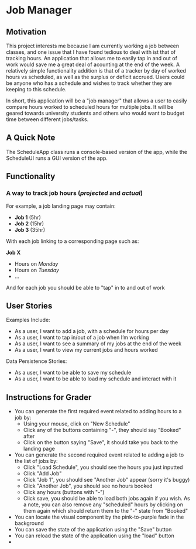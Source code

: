 # Job Manager
## Motivation
This project interests me because I am currently working a job between
classes, and one issue that I have found tedious to deal with ist that
of tracking hours. An application that allows me to easily tap in and
out of work would save me a great deal of acounting at the end of the
week. A relatively simple functionality addition is that of a tracker
by day of worked hours vs scheduled, as well as the surplus or deficit
accrued. Users could be anyone who has a schedule and wishes to track
whether they are keeping to this schedule.

In short, this application will be a "job manager" that allows a user to easily 
compare hours worked to scheduled hours for multiple jobs. It will be
geared towards university students and others who would want to budget 
time between different jobs/tasks.

## A Quick Note
The ScheduleApp class runs a console-based version of the app, while the 
ScheduleUI runs a GUI version of the app.

## Functionality
### A way to track job hours (*projected* and *actual*)

For example, a job landing page may contain:
- **Job 1** (5hr)
- **Job 2** (15hr)
- **Job 3** (35hr)

With each job linking to a corresponding page such as:

**Job X**
- Hours on *Monday*
- Hours on *Tuesday*
- ...

And for each job you should be able to "tap" in to and out of work
## User Stories
Examples Include:
- As a user, I want to add a job, with a schedule for hours per day
- As a user, I want to tap in/out of a job when I’m working
- As a user, I want to see a summary of my jobs at the end of the week
- As a user, I want to view my current jobs and hours worked

Data Persistence Stories:
- As a user, I want to be able to save my schedule
- As a user, I want to be able to load my schedule and interact with it

## Instructions for Grader
- You can generate the first required event related to adding hours to a job by:
  - Using your mouse, click on "New Schedule"
  - Click any of the buttons containing "-", they should say "Booked" after
  - Click on the button saying "Save", it should take you back to the landing page
- You can generate the second required event related to adding a job to the list of jobs by:
  - Click "Load Schedule", you should see the hours you just inputted
  - Click "Add Job"
  - Click "Job 1", you should see "Another Job" appear (sorry it's buggy)
  - Click "Another Job", you should see no hours booked
  - Click any hours (buttons with "-")
  - Click save, you should be able to load both jobs again if you wish. As a note, you can also remove any "scheduled" hours by clicking on them again which should return them to the "-" state from "Booked"
- You can locate the visual component by the pink-to-purple fade in the background
- You can save the state of the application using the "Save" button
- You can reload the state of the application using the "load" button
- 
